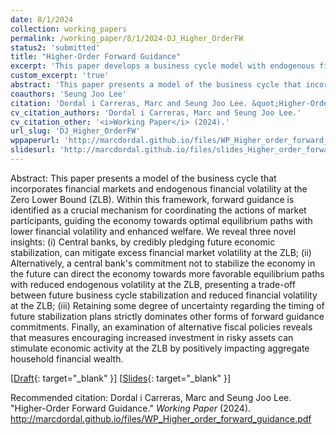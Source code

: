 ```yaml
---
date: 8/1/2024
collection: working_papers
permalink: /working_paper/8/1/2024-DJ_Higher_OrderFW
status2: 'submitted'
title: "Higher-Order Forward Guidance"
excerpt: 'This paper develops a business cycle model with endogenous financial volatility at the Zero Lower Bound (ZLB), highlighting forward guidance as a key mechanism for coordinating market behavior and improving welfare. We show that central banks can reduce excess volatility by credibly pledging future stabilization, or alternatively, by withholding such pledges to direct the economy toward favorable outcomes with lower volatility, revealing a trade-off. We also find that partial uncertainty about future policy dominates strict commitments. Finally, fiscal measures that promote risky asset investments can boost economic activity at the ZLB by increasing aggregate household financial wealth.'
custom_excerpt: 'true'
abstract: 'This paper presents a model of the business cycle that incorporates financial markets and endogenous financial volatility at the Zero Lower Bound (ZLB). Within this framework, forward guidance is identified as a crucial mechanism for coordinating the actions of market participants, guiding the economy towards optimal equilibrium paths with lower financial volatility and enhanced welfare. We reveal three novel insights: (i) Central banks, by credibly pledging future economic stabilization, can mitigate excess financial market volatility at the ZLB; (ii) Alternatively, a central bank&apos;s commitment not to stabilize the economy in the future can direct the economy towards more favorable equilibrium paths with reduced endogenous volatility at the ZLB, presenting a trade-off between future business cycle stabilization and reduced financial volatility at the ZLB; (iii) Retaining some degree of uncertainty regarding the timing of future stabilization plans strictly dominates other forms of forward guidance commitments. Finally, an examination of alternative fiscal policies reveals that measures encouraging increased investment in risky assets can stimulate economic activity at the ZLB by positively impacting aggregate household financial wealth.'
coauthors: 'Seung Joo Lee'
citation: 'Dordal i Carreras, Marc and Seung Joo Lee. &quot;Higher-Order Forward Guidance.&quot;  <i>Working Paper</i> (2024).'
cv_citation_authors: 'Dordal i Carreras, Marc and Seung Joo Lee.'
cv_citation_other: '<i>Working Paper</i> (2024).'
url_slug: 'DJ_Higher_OrderFW'
wppaperurl: 'http://marcdordal.github.io/files/WP_Higher_order_forward_guidance.pdf'
slidesurl: 'http://marcdordal.github.io/files/slides_Higher_order_forward_guidance.pdf'
---
```

Abstract: This paper presents a model of the business cycle that incorporates financial markets and endogenous financial volatility at the Zero Lower Bound (ZLB). Within this framework, forward guidance is identified as a crucial mechanism for coordinating the actions of market participants, guiding the economy towards optimal equilibrium paths with lower financial volatility and enhanced welfare. We reveal three novel insights: (i) Central banks, by credibly pledging future economic stabilization, can mitigate excess financial market volatility at the ZLB; (ii) Alternatively, a central bank&apos;s commitment not to stabilize the economy in the future can direct the economy towards more favorable equilibrium paths with reduced endogenous volatility at the ZLB, presenting a trade-off between future business cycle stabilization and reduced financial volatility at the ZLB; (iii) Retaining some degree of uncertainty regarding the timing of future stabilization plans strictly dominates other forms of forward guidance commitments. Finally, an examination of alternative fiscal policies reveals that measures encouraging increased investment in risky assets can stimulate economic activity at the ZLB by positively impacting aggregate household financial wealth.

[[Draft](http://marcdordal.github.io/files/WP_Higher_order_forward_guidance.pdf){: target="_blank" }] [[Slides](http://marcdordal.github.io/files/slides_Higher_order_forward_guidance.pdf){: target="_blank" }] 

Recommended citation: Dordal i Carreras, Marc and Seung Joo Lee. "Higher-Order Forward Guidance."  <i>Working Paper</i> (2024). http://marcdordal.github.io/files/WP_Higher_order_forward_guidance.pdf